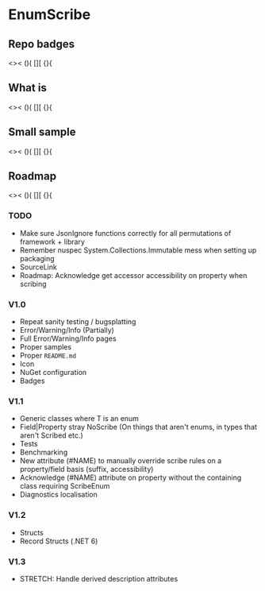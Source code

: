 # EnumScribe

## Repo badges

<>< ()( [][ {}{

## What is

<>< ()( [][ {}{

## Small sample

<>< ()( [][ {}{

## Roadmap

<>< ()( [][ {}{

### TODO

* Make sure JsonIgnore functions correctly for all permutations of framework + library
* Remember nuspec System.Collections.Immutable mess when setting up packaging
* SourceLink
* Roadmap: Acknowledge get accessor accessibility on property when scribing

### V1.0

* Repeat sanity testing / bugsplatting
* Error/Warning/Info (Partially)
* Full Error/Warning/Info pages
* Proper samples
* Proper `README.md`
* Icon
* NuGet configuration
* Badges

### V1.1

* Generic classes where T is an enum
* Field|Property stray NoScribe (On things that aren't enums, in types that aren't Scribed etc.)
* Tests
* Benchmarking
* New attribute (#NAME) to manually override scribe rules on a property/field basis (suffix, accessibility)
* Acknowledge (#NAME) attribute on property without the containing class requiring ScribeEnum
* Diagnostics localisation

### V1.2

* Structs
* Record Structs (.NET 6)

### V1.3

* STRETCH: Handle derived description attributes
